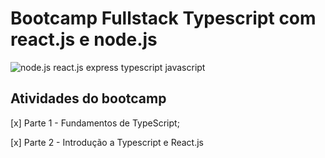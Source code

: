 # Bootcamp Fullstack Typescript com react.js e node.js

 ![node.js react.js express typescript javascript](https://raw.githubusercontent.com/alessandradocouto/typescript-fullstack-developer-dio/master/logo-linguagens.png) 


## Atividades do bootcamp

[x] Parte 1 - Fundamentos de TypeScript;

[x] Parte 2 - Introdução a Typescript e React.js